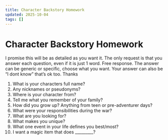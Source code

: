```yaml
---
title: Character Backstory Homework
updated: 2025-10-04
tags: []
---
```


# Character Backstory Homework


I promise this will be as detailed as you want it. The only request is that you answer each question, even if it is just 1 word. Free response. The answer can be generic or specific, choose what you want. Your answer can also be “I dont know” that’s ok too. Thanks

1. What is your characters full name?
2. Any nicknames or pseudonyms?
3. Where is your character from?
4. Tell me what you remember of your family?
5. How did you grow up? Anything from teen or pre-adventurer days?
6. What were your responsibilities during the war?
7. What are you looking for?
8. What makes you unique?
9. What one event in your life defines you best/most?
10. I want a magic item that does _________?
